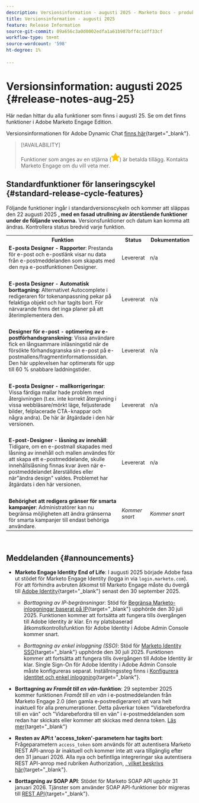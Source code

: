 ```yaml
---
description: Versionsinformation - augusti 2025 - Marketo Docs - produktdokumentation
title: Versionsinformation - augusti 2025
feature: Release Information
source-git-commit: 09a656c3a0d0002edfa1a61b987bff4c1dff33cf
workflow-type: tm+mt
source-wordcount: '598'
ht-degree: 1%

---
```


# Versionsinformation: augusti 2025 {#release-notes-aug-25}

Här nedan hittar du alla funktioner som finns i augusti 25. Se om det finns funktioner i Adobe Marketo Engage Edition.

Versionsinformationen för Adobe Dynamic Chat [finns här](/help/marketo/release-notes/dynamic-chat.md){target="_blank"}.

>[!AVAILABILITY]
>
>Funktioner som anges av en stjärna (![stjärna](assets/yellow-star.png)) är betalda tillägg. Kontakta Marketo Engage om du vill veta mer.

## Standardfunktioner för lanseringscykel {#standard-release-cycle-features}

Följande funktioner ingår i standardversionscykeln och kommer att släppas den 22 augusti 2025 **, med en fasad utrullning av återstående funktioner under de följande veckorna.** Versionsfunktioner och datum kan komma att ändras. Kontrollera status bredvid varje funktion.

<table style="table-layout:auto">
 <tbody>
 <tr>
   <th style="width:65%">Funktion</th>
   <th style="width:10%">Status</th>
   <th style="width:25%">Dokumentation</th>
  </tr>
  <tr>
   <td><strong>E-posta Designer - Rapporter</strong>: Prestanda för e-post och e-postlänk visar nu data från e-postmeddelanden som skapats med den nya e-postfunktionen Designer.</td>
   <td>Levererat</td>
   <td>n/a</td>
  </tr>
  <tr>
   <td> </td>
   <td> </td>
   <td> </td>
  </tr>
  <tr>
   <td><strong>E-posta Designer - Automatisk borttagning</strong>: Alternativet Autocomplete i redigeraren för tokenanpassning pekar på felaktiga objekt och har tagits bort. För närvarande finns det inga planer på att återimplementera den.</td>
   <td>Levererat</td>
   <td>n/a</td>
  </tr>
  <tr>
   <td> </td>
   <td> </td>
   <td> </td>
  </tr>
  <tr>
   <td><strong>Designer för e-post - optimering av e-postförhandsgranskning</strong>: Vissa användare fick en långsammare inläsningstid när de försökte förhandsgranska sin e-post på e-postmallens/fragmentinformationssidan. Den här upplevelsen har optimerats för upp till 60 % snabbare laddningstider.</td>
   <td>Levererat</td>
   <td>n/a</td>
  </tr>
  <tr>
   <td> </td>
   <td> </td>
   <td> </td>
  </tr>
  <tr>
   <td><strong>E-posta Designer - mallkorrigeringar</strong>: Vissa färdiga mallar hade problem med återgivningen (t.ex. inte korrekt återgivning i vissa webbläsare/mörkt läge, feljusterade bilder, felplacerade CTA-knappar och några andra). De här är åtgärdade i den här versionen.</td>
   <td>Levererat</td>
   <td>n/a</td>
  </tr>
  <tr>
   <td> </td>
   <td> </td>
   <td> </td>
  </tr>
  <tr>
   <td><strong>E-post-Designer - låsning av innehåll</strong>: Tidigare, om en e-postmall skapades med låsning av innehåll och mallen användes för att skapa ett e-postmeddelande, skulle innehållslåsning finnas kvar även när e-postmeddelandet återställdes eller när"ändra design" valdes. Problemet har åtgärdats i den här versionen.</td>
   <td>Levererat</td>
   <td>n/a</td>
  </tr>
  <tr>
   <td> </td>
   <td> </td>
   <td> </td>
  </tr>
  <tr>
   <td><strong>Behörighet att redigera gränser för smarta kampanjer</strong>: Administratörer kan nu begränsa möjligheten att ändra gränserna för smarta kampanjer till endast behöriga användare.</td>
   <td><i>Kommer snart</i></td>
   <td><i>Kommer snart</i></td>
  </tr>
  </tbody>
</table>
<br/>

## Meddelanden {#announcements}

* **Marketo Engage Identity End of Life**: I augusti 2025 började Adobe fasa ut stödet för Marketo Engage Identity (logga in via `login.marketo.com`). För att förhindra avbruten åtkomst till Marketo Engage måste du övergå till [Adobe Identity](https://experienceleague.adobe.com/sv/docs/marketo/using/product-docs/administration/marketo-with-adobe-identity/adobe-identity-management-overview){target="_blank"} senast den 30 september 2025.

   * _Borttagning av IP-begränsningar_: Stöd för [Begränsa Marketo-inloggningar baserat på IP](https://experienceleague.adobe.com/sv/docs/marketo/using/product-docs/administration/settings/restrict-marketo-logins-based-on-ip){target="_blank"} upphörde den 30 juli 2025. Funktionen kommer att fortsätta att fungera tills övergången till Adobe Identity är klar. En ny platsbaserad åtkomstkontrollsfunktion för Adobe Identity i Adobe Admin Console kommer snart.

   * _Borttagning av enkel inloggning (SSO)_: Stöd för [Marketo Identity SSO](https://experienceleague.adobe.com/sv/docs/marketo/using/product-docs/administration/additional-integrations/add-single-sign-on-to-a-portal){target="_blank"} upphörde den 30 juli 2025. Funktionen kommer att fortsätta att fungera tills övergången till Adobe Identity är klar. Single Sign-On för Adobe Identity i Adobe Admin Console måste konfigureras separat. Inställningssteg finns i [Konfigurera identitet och enkel inloggning](https://helpx.adobe.com/se/enterprise/using/set-up-identity.html){target="_blank"}.

* **Borttagning av _Framåt till en vän_-funktion**: 29 september 2025 kommer funktionen _Framåt till en vän_ i e-postmeddelanden från Marketo Engage 2.0 (den gamla e-postredigeraren) att vara helt inaktuell för alla prenumerationer. Detta påverkar token &quot;Vidarebefordra till en vän&quot; och &quot;Vidarebefordra till en vän&quot; i e-postmeddelanden som redan har skickats eller kommer att skickas med denna token. [Läs mer](https://nation.marketo.com/t5/product-blogs/deprecation-of-forward-to-a-friend/ba-p/358045#M2889){target="_blank"}

* **Resten av API:t &#39;access_token&#39;-parametern har tagits bort**: Frågeparametern `access_token` som används för att autentisera Marketo REST API-anrop är inaktuell och kommer inte att vara tillgänglig efter den 31 januari 2026. Alla nya och befintliga integreringar ska autentisera REST API-anrop med rubriken Authorization, [, vilket beskrivs här](https://experienceleague.adobe.com/sv/docs/marketo-developer/marketo/rest/authentication){target="_blank"}.

* **Borttagning av SOAP API**: Stödet för Marketo SOAP API upphör 31 januari 2026. Tjänster som använder SOAP API-funktioner bör migreras till [REST API](https://experienceleague.adobe.com/sv/docs/marketo-developer/marketo/rest/rest-api){target="_blank"}.
